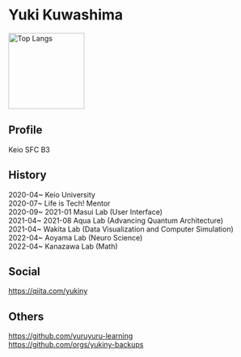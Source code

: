 # Yuki Kuwashima

<p align="left"> 
  <img alt="Top Langs" height="150px" src="https://github-readme-stats.vercel.app/api/top-langs/?username=yukiny0811&layout=compact&show_icons=true&theme=radical&langs_count=8" />
<!--   <img alt="github stats" height="150px" src="https://github-readme-stats.vercel.app/api?username=yukiny0811&count_private=true&theme=radical&show_icons=ture" /> -->
</p>

## Profile
Keio SFC B3   

## History
2020-04~ Keio University    
2020-07~ Life is Tech! Mentor    
2020-09~ 2021-01 Masui Lab (User Interface)    
2021-04~ 2021-08 Aqua Lab (Advancing Quantum Architecture)    
2021-04~ Wakita Lab (Data Visualization and Computer Simulation)      
2022-04~ Aoyama Lab (Neuro Science)    
2022-04~ Kanazawa Lab (Math)    

## Social
https://qiita.com/yukiny

## Others
https://github.com/yuruyuru-learning    
https://github.com/orgs/yukiny-backups

